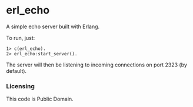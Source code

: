 # erl_echo
A simple echo server built with Erlang.

To run, just:
```
1> c(erl_echo).
2> erl_echo:start_server().
```

The server will then be listening to incoming connections on port 2323 (by default).

### Licensing
This code is Public Domain.

